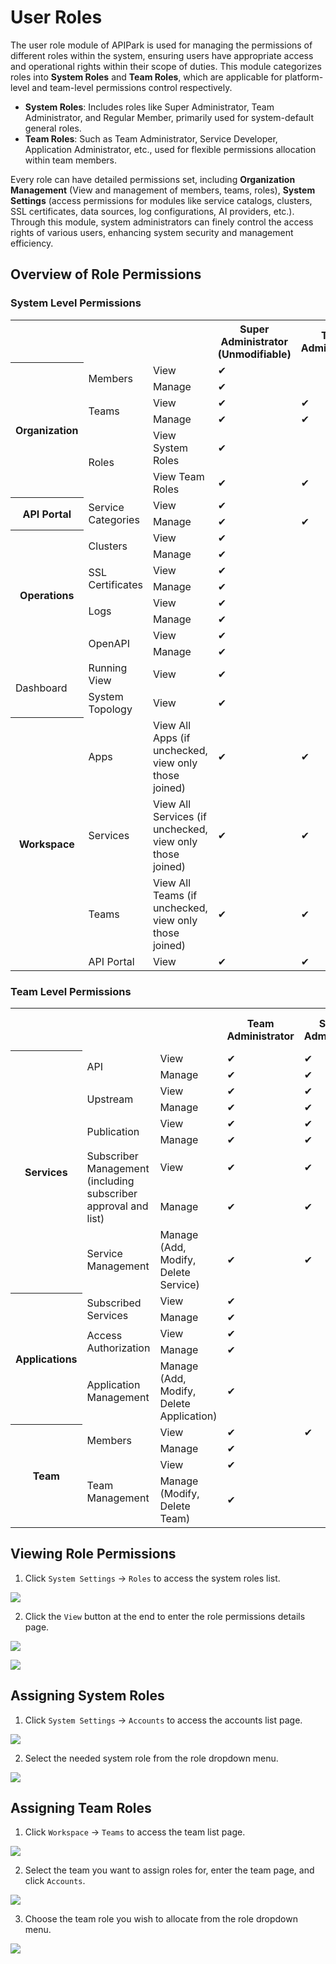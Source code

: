 # User Roles

The user role module of APIPark is used for managing the permissions of different roles within the system, ensuring users have appropriate access and operational rights within their scope of duties. This module categorizes roles into **System Roles** and **Team Roles**, which are applicable for platform-level and team-level permissions control respectively.

- **System Roles**: Includes roles like Super Administrator, Team Administrator, and Regular Member, primarily used for system-default general roles.
- **Team Roles**: Such as Team Administrator, Service Developer, Application Administrator, etc., used for flexible permissions allocation within team members.

Every role can have detailed permissions set, including **Organization Management** (View and management of members, teams, roles), **System Settings** (access permissions for modules like service catalogs, clusters, SSL certificates, data sources, log configurations, AI providers, etc.). Through this module, system administrators can finely control the access rights of various users, enhancing system security and management efficiency.

## Overview of Role Permissions
### System Level Permissions

<table>
  <tr>
    <th></th>
    <th></th>
    <th></th>
    <th>Super Administrator (Unmodifiable)</th>
    <th>Team Administrator</th>
    <th>Operations Administrator</th>
    <th>[Default] Regular Member</th>
  </tr>
  <tr>
    <th rowspan="6">Organization</th>
    <td rowspan="2">Members</td>
    <td>View</td>
    <td>✔</td>
    <td></td>
    <td></td>
    <td></td>
  </tr>
  <tr>
    <td>Manage</td>
    <td>✔</td>
    <td></td>
    <td></td>
    <td></td>
  </tr>
  <tr>
    <td rowspan="2">Teams</td>
    <td>View</td>
    <td>✔</td>
    <td>✔</td>
    <td></td>
    <td></td>
  </tr>
  <tr>
    <td>Manage</td>
    <td>✔</td>
    <td>✔</td>
    <td></td>
    <td></td>
  </tr>
  <tr>
    <td rowspan="2">Roles</td>
    <td>View System Roles</td>
    <td>✔</td>
    <td></td>
    <td></td>
    <td></td>
  </tr>
  <tr>
    <td>View Team Roles</td>
    <td>✔</td>
    <td>✔</td>
    <td></td>
    <td></td>
  </tr>
  <tr>
    <th rowspan="2">API Portal</th>
    <td rowspan="2">Service Categories</td>
    <td>View</td>
    <td>✔</td>
    <td></td>
    <td>✔</td>
    <td></td>
  </tr>
  <tr>
    <td>Manage</td>
    <td>✔</td>
    <td>✔</td>
    <td></td>
    <td></td>
  </tr>
  <tr>
    <th rowspan="8">Operations</th>
    <td rowspan="2">Clusters</td>
    <td>View</td>
    <td>✔</td>
    <td></td>
    <td>✔</td>
    <td></td>
  </tr>
  <tr>
    <td>Manage</td>
    <td>✔</td>
    <td></td>
    <td>✔</td>
    <td></td>
  </tr>
  <tr>
    <td rowspan="2">SSL Certificates</td>
    <td>View</td>
    <td>✔</td>
    <td></td>
    <td>✔</td>
    <td></td>
  </tr>
  <tr>
    <td>Manage</td>
    <td>✔</td>
    <td></td>
    <td>✔</td>
    <td></td>
  </tr>
  <tr>
    <td rowspan="2">Logs</td>
    <td>View</td>
    <td>✔</td>
    <td></td>
    <td>✔</td>
    <td></td>
  </tr>
  <tr>
    <td>Manage</td>
    <td>✔</td>
    <td></td>
    <td>✔</td>
    <td></td>
  </tr>
  <tr>
    <td rowspan="2">OpenAPI</td>
    <td>View</td>
    <td>✔</td>
    <td></td>
    <td>✔</td>
    <td></td>
  </tr>
  <tr>
    <td>Manage</td>
    <td>✔</td>
    <td></td>
    <td>✔</td>
    <td></td>
  </tr>
  <tr>
    <td rowspan="2">Dashboard</td>
    <td>Running View</td>
    <td>View</td>
    <td>✔</td>
    <td></td>
    <td>✔</td>
    <td></td>
  </tr>
  <tr>
    <td>System Topology</td>
    <td>View</td>
    <td>✔</td>
    <td></td>
    <td>✔</td>
    <td></td>
  </tr>
  <tr>
    <th rowspan="4">Workspace</th>
    <td>Apps</td>
    <td>View All Apps (if unchecked, view only those joined)</td>
    <td>✔</td>
    <td>✔</td>
    <td>✔</td>
    <td></td>
  </tr>
  <tr>
    <td>Services</td>
    <td>View All Services (if unchecked, view only those joined)</td>
    <td>✔</td>
    <td>✔</td>
    <td>✔</td>
    <td></td>
  </tr>
  <tr>
    <td>Teams</td>
    <td>View All Teams (if unchecked, view only those joined)</td>
    <td>✔</td>
    <td>✔</td>
    <td>✔</td>
    <td></td>
  </tr>
  <tr>
    <td>API Portal</td>
    <td>View</td>
    <td>✔</td>
    <td>✔</td>
    <td>✔</td>
    <td>✔</td>
  </tr>
</table>

### Team Level Permissions

<table>
  <tr>
    <th></th>
    <th></th>
    <th></th>
    <th>Team Administrator</th>
    <th>Service Administrator</th>
    <th>Service Developer</th>
    <th>Application Administrator</th>
    <th>[Default] Application Developer</th>
  </tr>
  <tr>
    <th rowspan="10">Services</th>
    <td rowspan="2">API</td>
    <td>View</td>
    <td>✔</td>
    <td>✔</td>
    <td>✔</td>
    <td></td>
    <td></td>
  </tr>
  <tr>
    <td>Manage</td>
    <td>✔</td>
    <td>✔</td>
    <td>✔</td>
    <td></td>
    <td></td>
  </tr>
  <tr>
    <td rowspan="2">Upstream</td>
    <td>View</td>
    <td>✔</td>
    <td>✔</td>
    <td>✔</td>
    <td></td>
    <td></td>
  </tr>
  <tr>
    <td>Manage</td>
    <td>✔</td>
    <td>✔</td>
    <td>✔</td>
    <td></td>
    <td></td>
  </tr>
  <tr>
    <td rowspan="2">Publication</td>
    <td>View</td>
    <td>✔</td>
    <td>✔</td>
    <td>✔</td>
    <td></td>
    <td></td>
  </tr>
  <tr>
    <td>Manage</td>
    <td>✔</td>
    <td>✔</td>
    <td>✔</td>
    <td></td>
    <td></td>
  </tr>
  <tr>
    <td rowspan="2">Subscriber Management (including subscriber approval and list)</td>
    <td>View</td>
    <td>✔</td>
    <td>✔</td>
    <td></td>
    <td></td>
    <td></td>
  </tr>
  <tr>
    <td>Manage</td>
    <td>✔</td>
    <td>✔</td>
    <td></td>
    <td></td>
    <td></td>
  </tr>
  <tr>
    <td>Service Management</td>
    <td>Manage (Add, Modify, Delete Service)</td>
    <td>✔</td>
    <td>✔</td>
    <td></td>
    <td></td>
    <td></td>
  </tr>
  <tr></tr>
  <tr>
    <th rowspan="6">Applications</th>
    <td rowspan="2">Subscribed Services</td>
    <td>View</td>
    <td>✔</td>
    <td></td>
    <td></td>
    <td>✔</td>
    <td>✔</td>
  </tr>
  <tr>
    <td>Manage</td>
    <td>✔</td>
    <td></td>
    <td></td>
    <td>✔</td>
    <td>✔</td>
  </tr>
  <tr>
    <td rowspan="2">Access Authorization</td>
    <td>View</td>
    <td>✔</td>
    <td></td>
    <td></td>
    <td>✔</td>
    <td>✔</td>
  </tr>
  <tr>
    <td>Manage</td>
    <td>✔</td>
    <td></td>
    <td></td>
    <td>✔</td>
    <td></td>
  </tr>
  <tr>
    <td rowspan="2">Application Management</td>
    <td>Manage (Add, Modify, Delete Application)</td>
    <td>✔</td>
    <td></td>
    <td></td>
    <td>✔</td>
    <td></td>
  </tr>
  <tr></tr>
  <tr>
    <th rowspan="4">Team</th>
    <td rowspan="2">Members</td>
    <td>View</td>
    <td>✔</td>
    <td>✔</td>
    <td>✔</td>
    <td>✔</td>
    <td>✔</td>
  </tr>
  <tr>
    <td>Manage</td>
    <td>✔</td>
    <td></td>
    <td></td>
    <td></td>
    <td></td>
    <td></td>
  </tr>
  <tr>
    <td rowspan="2">Team Management</td>
    <td>View</td>
    <td>✔</td>
    <td></td>
    <td></td>
    <td></td>
    <td></td>
  </tr>
  <tr>
    <td>Manage (Modify, Delete Team)</td>
    <td>✔</td>
    <td></td>
    <td></td>
    <td></td>
  </tr>
</table>

## Viewing Role Permissions

1. Click `System Settings` -> `Roles` to access the system roles list.

![](images/2024-10-27/cffe066d54bc9ca6420f8b36a8c0eaa62951eb0d4b0d04a91ceb0d6b07bed0aa.png) 

2. Click the `View` button at the end to enter the role permissions details page.

![](images/2024-10-27/048a1cf04abcd68555c057c718dac3ceac8f17943b9a8033a00711c43275b682.png)  

![](images/2024-10-27/513b4af6c50c4b2796f585653f4b20fabddf11eccf085a0894d0c0cdcdf771ce.png)  

## Assigning System Roles
1. Click `System Settings` -> `Accounts` to access the accounts list page.

![](images/2024-10-27/8aa8fb44ec72ab8ed972546bca46690fe7a36a7e33ad6251933f2c4e73361108.png)  

2. Select the needed system role from the role dropdown menu.

![](images/2024-10-27/a665d38af609e972d72a6a8907f252ec4fda6c26801b222d296ed8da7fee8ff1.png)  

## Assigning Team Roles
1. Click `Workspace` -> `Teams` to access the team list page.

![](images/2024-10-27/93ab71012110e8f539fa0c00a50e739bf4f35ccb7ab87c594ca04a11716dc4d0.png)  

2. Select the team you want to assign roles for, enter the team page, and click `Accounts`.

![](images/2024-10-27/6a3116bc57555be409ee9ac007caa20a3ec790cf23b5f186191f3ac07ac23653.png)  

3. Choose the team role you wish to allocate from the role dropdown menu.

![](images/2024-10-27/c05ee46dfb2d72d6c30b74fd6f17fdd911476627fcc1bfe84ce75b0daba8501e.png)  